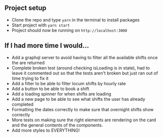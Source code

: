 ## Project setup
- Clone the repo and type `yarn` in the terminal to install packages
- Start project with `yarn start`
- Project should now be running on `http://localhost:3000`

## If I had more time I would...
- Add a graphql server to avoid having to filter all the available shifts once the are returned
- Complete broken test (around checking isLoading is in state), had to leave it commented out so that the tests aren't broken but just ran out of time trying to fix it
- Add a filter to be able to filter locum shifts by hourly rate
- Add a button to be able to book a shift
- Add a loading spinner for when shifts are loading
- Add a new page to be able to see what shifts the user has already completed
- Formatting the dates correctly to make sure that overnight shifts show correctly
- More tests on making sure the right elements are rendering on the card and the general contents of the components.
- Add more styles to EVERYTHING!
